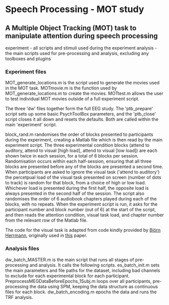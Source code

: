 # Speech Processing - MOT study
## A Multiple Object Tracking (MOT) task to manipulate attention during speech processing

experiment - all scripts and stimuli used during the experiment
analysis - the main scripts used for pre-processing and analysis, excluding any toolboxes and plugins

### Experiment files
MOT_generate_locations.m is the script used to generate the movies used in the MOT task.
MOTmovie.m is the function used by MOT_generate_locations.m to create the movies.
MOTtest.m allows the user to test individual MOT movies outside of a full experiment script.

The three 'dw' files together form the full EEG study. The 'ptb_prepare' script sets up some basic PsychToolBox parameters, and the 'ptb_close' script closes it all down and resets the defaults. Both are called within the main 'experiment' script.

block_rand.m randomises the order of blocks presented to participants during the experiment, creating a Matlab file which is then read by the main experiment script.
The three experimental condition blocks (attend to auditory, attend to visual [high load], attend to visual [low load]) are each shown twice in each session, for a total of 6 blocks per session. Randomisation occurs within each half-session, ensuring that all three blocks are presented before any of the blocks are presented a second time. When participants are asked to ignore the visual task ('attend to auditory') the percetpual load of the visual task presented on screen (number of dots to track) is random for that block, from a choice of high or low load. Whichever load is presented during the first half, the opposite load is always presented in the second half of the session. The script also randomises the order of 6 audiobook chapters played during each of the blocks, with no repeats. When the experiment script is run, it asks for the participant number and block number (out of 6) at the start of the script, and then reads the attention condition, visual task load, and chapter number from the relevant row of the Matlab file.

The code for the visual task is adapted from code kindly provided by [Björn Herrmann](https://github.com/bjornherrmann), originally used in [this](https://www.jneurosci.org/lookup/doi/10.1523/JNEUROSCI.0346-18.2018) paper.

### Analysis files
dw_batch_MASTER.m is the main script that runs all stages of pre-processing and analysis. It calls the following scripts.
es_batch_init.m sets the main parameters and file paths for the dataset, including bad channels to exclude for each experimental block for each participant.
PreprocessMEGDataBeforeEpochs_1Subj.m loops over all participants, pre-processing the data using SPM, keeping the data structure as continuous files for each block.
dw_batch_encoding.m epochs the data and runs the TRF analysis.
